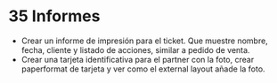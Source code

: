 # 35 Informes

- Crear un informe de impresión para el ticket. Que muestre nombre, fecha, cliente y listado de acciones, similar a pedido de venta.
- Crear una tarjeta identificativa para el partner con la foto, crear paperformat de tarjeta y ver como el external layout añade la foto.

